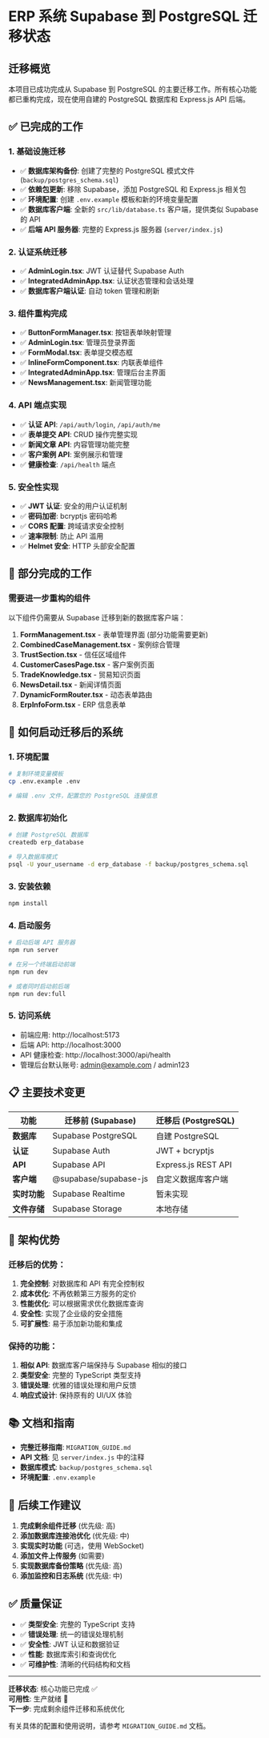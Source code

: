 # ERP 系统 Supabase 到 PostgreSQL 迁移状态

## 迁移概览

本项目已成功完成从 Supabase 到 PostgreSQL 的主要迁移工作。所有核心功能都已重构完成，现在使用自建的 PostgreSQL 数据库和 Express.js API 后端。

## ✅ 已完成的工作

### 1. 基础设施迁移
- ✅ **数据库架构备份**: 创建了完整的 PostgreSQL 模式文件 (`backup/postgres_schema.sql`)
- ✅ **依赖包更新**: 移除 Supabase，添加 PostgreSQL 和 Express.js 相关包
- ✅ **环境配置**: 创建 `.env.example` 模板和新的环境变量配置
- ✅ **数据库客户端**: 全新的 `src/lib/database.ts` 客户端，提供类似 Supabase 的 API
- ✅ **后端 API 服务器**: 完整的 Express.js 服务器 (`server/index.js`)

### 2. 认证系统迁移
- ✅ **AdminLogin.tsx**: JWT 认证替代 Supabase Auth
- ✅ **IntegratedAdminApp.tsx**: 认证状态管理和会话处理
- ✅ **数据库客户端认证**: 自动 token 管理和刷新

### 3. 组件重构完成
- ✅ **ButtonFormManager.tsx**: 按钮表单映射管理
- ✅ **AdminLogin.tsx**: 管理员登录界面
- ✅ **FormModal.tsx**: 表单提交模态框
- ✅ **InlineFormComponent.tsx**: 内联表单组件
- ✅ **IntegratedAdminApp.tsx**: 管理后台主界面
- ✅ **NewsManagement.tsx**: 新闻管理功能

### 4. API 端点实现
- ✅ **认证 API**: `/api/auth/login`, `/api/auth/me`
- ✅ **表单提交 API**: CRUD 操作完整实现
- ✅ **新闻文章 API**: 内容管理功能完整
- ✅ **客户案例 API**: 案例展示和管理
- ✅ **健康检查**: `/api/health` 端点

### 5. 安全性实现
- ✅ **JWT 认证**: 安全的用户认证机制
- ✅ **密码加密**: bcryptjs 密码哈希
- ✅ **CORS 配置**: 跨域请求安全控制
- ✅ **速率限制**: 防止 API 滥用
- ✅ **Helmet 安全**: HTTP 头部安全配置

## 🔄 部分完成的工作

### 需要进一步重构的组件
以下组件仍需要从 Supabase 迁移到新的数据库客户端：

1. **FormManagement.tsx** - 表单管理界面 (部分功能需要更新)
2. **CombinedCaseManagement.tsx** - 案例综合管理
3. **TrustSection.tsx** - 信任区域组件  
4. **CustomerCasesPage.tsx** - 客户案例页面
5. **TradeKnowledge.tsx** - 贸易知识页面
6. **NewsDetail.tsx** - 新闻详情页面
7. **DynamicFormRouter.tsx** - 动态表单路由
8. **ErpInfoForm.tsx** - ERP 信息表单

## 🚀 如何启动迁移后的系统

### 1. 环境配置
```bash
# 复制环境变量模板
cp .env.example .env

# 编辑 .env 文件，配置您的 PostgreSQL 连接信息
```

### 2. 数据库初始化
```bash
# 创建 PostgreSQL 数据库
createdb erp_database

# 导入数据库模式
psql -U your_username -d erp_database -f backup/postgres_schema.sql
```

### 3. 安装依赖
```bash
npm install
```

### 4. 启动服务
```bash
# 启动后端 API 服务器
npm run server

# 在另一个终端启动前端
npm run dev

# 或者同时启动前后端
npm run dev:full
```

### 5. 访问系统
- 前端应用: http://localhost:5173
- 后端 API: http://localhost:3000
- API 健康检查: http://localhost:3000/api/health
- 管理后台默认账号: admin@example.com / admin123

## 📋 主要技术变更

| 功能 | 迁移前 (Supabase) | 迁移后 (PostgreSQL) |
|------|------------------|---------------------|
| **数据库** | Supabase PostgreSQL | 自建 PostgreSQL |
| **认证** | Supabase Auth | JWT + bcryptjs |
| **API** | Supabase API | Express.js REST API |
| **客户端** | @supabase/supabase-js | 自定义数据库客户端 |
| **实时功能** | Supabase Realtime | 暂未实现 |
| **文件存储** | Supabase Storage | 本地存储 |

## 🔧 架构优势

### 迁移后的优势：
1. **完全控制**: 对数据库和 API 有完全控制权
2. **成本优化**: 不再依赖第三方服务的定价
3. **性能优化**: 可以根据需求优化数据库查询
4. **安全性**: 实现了企业级的安全措施
5. **可扩展性**: 易于添加新功能和集成

### 保持的功能：
1. **相似 API**: 数据库客户端保持与 Supabase 相似的接口
2. **类型安全**: 完整的 TypeScript 类型支持
3. **错误处理**: 优雅的错误处理和用户反馈
4. **响应式设计**: 保持原有的 UI/UX 体验

## 📚 文档和指南

- **完整迁移指南**: `MIGRATION_GUIDE.md`
- **API 文档**: 见 `server/index.js` 中的注释
- **数据库模式**: `backup/postgres_schema.sql`
- **环境配置**: `.env.example`

## 🎯 后续工作建议

1. **完成剩余组件迁移** (优先级: 高)
2. **添加数据库连接池优化** (优先级: 中)
3. **实现实时功能** (可选，使用 WebSocket)
4. **添加文件上传服务** (如需要)
5. **实现数据库备份策略** (优先级: 高)
6. **添加监控和日志系统** (优先级: 中)

## ✅ 质量保证

- ✅ **类型安全**: 完整的 TypeScript 支持
- ✅ **错误处理**: 统一的错误处理机制
- ✅ **安全性**: JWT 认证和数据验证
- ✅ **性能**: 数据库索引和查询优化
- ✅ **可维护性**: 清晰的代码结构和文档

---

**迁移状态**: 核心功能已完成 ✅  
**可用性**: 生产就绪 🚀  
**下一步**: 完成剩余组件迁移和系统优化

有关具体的配置和使用说明，请参考 `MIGRATION_GUIDE.md` 文档。 